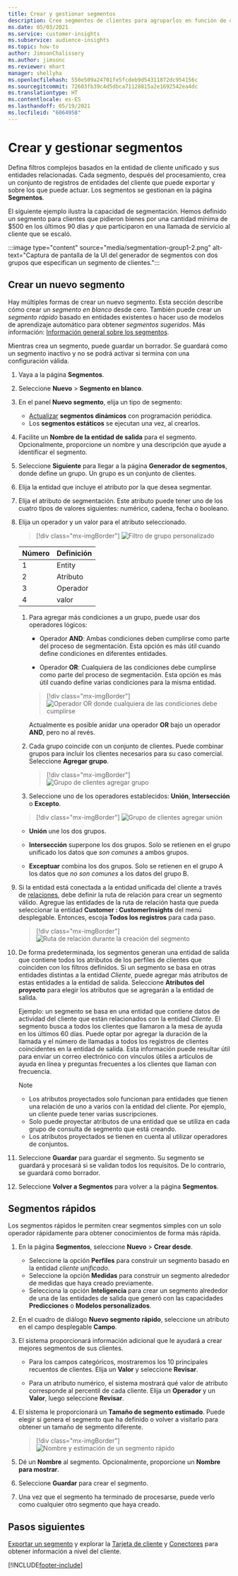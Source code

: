```yaml
---
title: Crear y gestionar segmentos
description: Cree segmentos de clientes para agruparlos en función de diversos atributos.
ms.date: 05/03/2021
ms.service: customer-insights
ms.subservice: audience-insights
ms.topic: how-to
author: JimsonChalissery
ms.author: jimsonc
ms.reviewer: mhart
manager: shellyha
ms.openlocfilehash: 550e509a24701fe5fcdeb9d54311872dc954156c
ms.sourcegitcommit: 72603fb39c4d5dbca71128815a2e1692542ea4dc
ms.translationtype: HT
ms.contentlocale: es-ES
ms.lasthandoff: 05/19/2021
ms.locfileid: "6064958"
---
```

# <a name="create-and-manage-segments"></a>Crear y gestionar segmentos

Defina filtros complejos basados en la entidad de cliente unificado y sus entidades relacionadas. Cada segmento, después del procesamiento, crea un conjunto de registros de entidades del cliente que puede exportar y sobre los que puede actuar. Los segmentos se gestionan en la página **Segmentos**. 

El siguiente ejemplo ilustra la capacidad de segmentación. Hemos definido un segmento para clientes que pidieron bienes por una cantidad mínima de $500 en los últimos 90 días *y* que participaron en una llamada de servicio al cliente que se escaló.

:::image type="content" source="media/segmentation-group1-2.png" alt-text="Captura de pantalla de la UI del generador de segmentos con dos grupos que especifican un segmento de clientes.":::

## <a name="create-a-new-segment"></a>Crear un nuevo segmento

Hay múltiples formas de crear un nuevo segmento. Esta sección describe cómo crear un *segmento en blanco* desde cero. También puede crear un *segmento rápido* basado en entidades existentes o hacer uso de modelos de aprendizaje automático para obtener *segmentos sugeridos*. Más información: [Información general sobre los segmentos](segments.md).

Mientras crea un segmento, puede guardar un borrador. Se guardará como un segmento inactivo y no se podrá activar si termina con una configuración válida.

1. Vaya a la página **Segmentos**.

1. Seleccione **Nuevo** > **Segmento en blanco**.

1. En el panel **Nuevo segmento**, elija un tipo de segmento:

   - [Actualizar](segments.md#refresh-segments) **segmentos dinámicos** con programación periódica.
   - Los **segmentos estáticos** se ejecutan una vez, al crearlos.

1. Facilite un **Nombre de la entidad de salida** para el segmento. Opcionalmente, proporcione un nombre y una descripción que ayude a identificar el segmento.

1. Seleccione **Siguiente** para llegar a la página **Generador de segmentos**, donde define un grupo. Un grupo es un conjunto de clientes.

1. Elija la entidad que incluye el atributo por la que desea segmentar.

1. Elija el atributo de segmentación. Este atributo puede tener uno de los cuatro tipos de valores siguientes: numérico, cadena, fecha o booleano.

1. Elija un operador y un valor para el atributo seleccionado.

   > [!div class="mx-imgBorder"]
   > ![Filtro de grupo personalizado](media/customer-group-numbers.png "Filtro de grupo del cliente")

   |Número |Definición  |
   |---------|---------|
   |1     |Entity          |
   |2     |Atributo          |
   |3    |Operador         |
   |4    |valor         |

   1. Para agregar más condiciones a un grupo, puede usar dos operadores lógicos:

      - Operador **AND**: Ambas condiciones deben cumplirse como parte del proceso de segmentación. Esta opción es más útil cuando define condiciones en diferentes entidades.

      - Operador **OR**: Cualquiera de las condiciones debe cumplirse como parte del proceso de segmentación. Esta opción es más útil cuando define varias condiciones para la misma entidad.

      > [!div class="mx-imgBorder"]
      > ![Operador OR donde cualquiera de las condiciones debe cumplirse](media/segmentation-either-condition.png "Operador OR donde cualquiera de las condiciones debe cumplirse")

      Actualmente es posible anidar una operador **OR** bajo un operador **AND**, pero no al revés.

   1. Cada grupo coincide con un conjunto de clientes. Puede combinar grupos para incluir los clientes necesarios para su caso comercial.    
   Seleccione **Agregar grupo**.

      > [!div class="mx-imgBorder"]
      > ![Grupo de clientes agregar grupo](media/customer-group-add-group.png "Grupo de clientes agregar grupo")

   1. Seleccione uno de los operadores establecidos: **Unión**, **Intersección** o **Excepto**.

   > [!div class="mx-imgBorder"]
   > ![Grupo de clientes agregar unión](media/customer-group-union.png "Grupo de clientes agregar unión")

   - **Unión** une los dos grupos.

   - **Intersección** superpone los dos grupos. Solo se retienen en el grupo unificado los datos que *son comunes* a ambos grupos.

   - **Exceptuar** combina los dos grupos. Solo se retienen en el grupo A los datos que *no son comunes* a los datos del grupo B.

1. Si la entidad está conectada a la entidad unificada del cliente a través de [relaciones](relationships.md), debe definir la ruta de relación para crear un segmento válido. Agregue las entidades de la ruta de relación hasta que pueda seleccionar la entidad **Customer : CustomerInsights** del menú desplegable. Entonces, escoja **Todos los registros** para cada paso.

   > [!div class="mx-imgBorder"]
   > ![Ruta de relación durante la creación del segmento](media/segments-multiple-relationships.png "Ruta de relación durante la creación del segmento")

1. De forma predeterminada, los segmentos generan una entidad de salida que contiene todos los atributos de los perfiles de clientes que coinciden con los filtros definidos. Si un segmento se basa en otras entidades distintas a la entidad *Cliente*, puede agregar más atributos de estas entidades a la entidad de salida. Seleccione **Atributos del proyecto** para elegir los atributos que se agregarán a la entidad de salida.  
  
   Ejemplo: un segmento se basa en una entidad que contiene datos de actividad del cliente que están relacionados con la entidad *Cliente*. El segmento busca a todos los clientes que llamaron a la mesa de ayuda en los últimos 60 días. Puede optar por agregar la duración de la llamada y el número de llamadas a todos los registros de clientes coincidentes en la entidad de salida. Esta información puede resultar útil para enviar un correo electrónico con vínculos útiles a artículos de ayuda en línea y preguntas frecuentes a los clientes que llaman con frecuencia.

   > [!NOTE]
   > - Los atributos proyectados solo funcionan para entidades que tienen una relación de uno a varios con la entidad del cliente. Por ejemplo, un cliente puede tener varias suscripciones.
   > - Solo puede proyectar atributos de una entidad que se utiliza en cada grupo de consulta de segmento que está creando.
   > - Los atributos proyectados se tienen en cuenta al utilizar operadores de conjuntos.

1. Seleccione **Guardar** para guardar el segmento. Su segmento se guardará y procesará si se validan todos los requisitos. De lo contrario, se guardará como borrador.

1. Seleccione **Volver a Segmentos** para volver a la página **Segmentos**.



## <a name="quick-segments"></a>Segmentos rápidos

Los segmentos rápidos le permiten crear segmentos simples con un solo operador rápidamente para obtener conocimientos de forma más rápida.

1. En la página **Segmentos**, seleccione **Nuevo** > **Crear desde**.

   - Seleccione la opción **Perfiles** para construir un segmento basado en la entidad *cliente unificado*.
   - Seleccione la opción **Medidas** para construir un segmento alrededor de medidas que haya creado previamente.
   - Selecciona la opción **Inteligencia** para crear un segmento alrededor de una de las entidades de salida que generó con las capacidades **Predicciones** o **Modelos personalizados**.

2. En el cuadro de diálogo **Nuevo segmento rápido**, seleccione un atributo en el campo desplegable **Campo**.

3. El sistema proporcionará información adicional que le ayudará a crear mejores segmentos de sus clientes.
   - Para los campos categóricos, mostraremos los 10 principales recuentos de clientes. Elija un **Valor** y seleccione **Revisar**.

   - Para un atributo numérico, el sistema mostrará qué valor de atributo corresponde al percentil de cada cliente. Elija un **Operador** y un **Valor**, luego seleccione **Revisar**.

4. El sistema le proporcionará un **Tamaño de segmento estimado**. Puede elegir si genera el segmento que ha definido o volver a visitarlo para obtener un tamaño de segmento diferente.

    > [!div class="mx-imgBorder"]
    > ![Nombre y estimación de un segmento rápido](media/quick-segment-name.png "Nombre y estimación de un segmento rápido")

5. Dé un **Nombre** al segmento. Opcionalmente, proporcione un **Nombre para mostrar**.

6. Seleccione **Guardar** para crear el segmento.

7. Una vez que el segmento ha terminado de procesarse, puede verlo como cualquier otro segmento que haya creado.

## <a name="next-steps"></a>Pasos siguientes

[Exportar un segmento](export-destinations.md) y explorar la [Tarjeta de cliente](customer-card-add-in.md) y [Conectores](export-power-bi.md) para obtener información a nivel del cliente.

[!INCLUDE[footer-include](../includes/footer-banner.md)]
